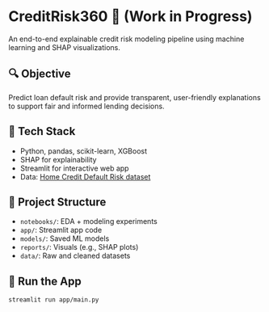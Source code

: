 # CreditRisk360 🚦 (Work in Progress)
An end-to-end explainable credit risk modeling pipeline using machine learning and SHAP visualizations.

## 🔍 Objective
Predict loan default risk and provide transparent, user-friendly explanations to support fair and informed lending decisions.

## 🧰 Tech Stack
- Python, pandas, scikit-learn, XGBoost
- SHAP for explainability
- Streamlit for interactive web app
- Data: [Home Credit Default Risk dataset](https://www.kaggle.com/competitions/home-credit-default-risk/data)

## 📁 Project Structure
- `notebooks/`: EDA + modeling experiments
- `app/`: Streamlit app code
- `models/`: Saved ML models
- `reports/`: Visuals (e.g., SHAP plots)
- `data/`: Raw and cleaned datasets

## 🚀 Run the App
```bash
streamlit run app/main.py
